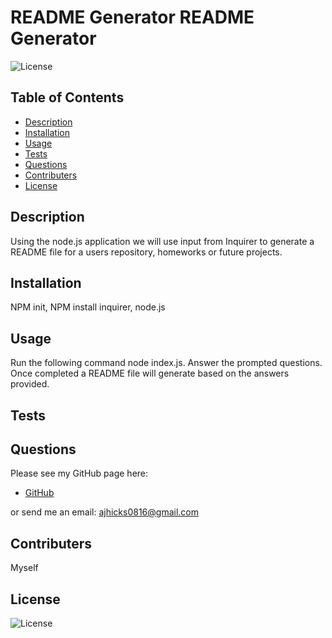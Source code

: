 # README Generator README Generator
  ![License](https://img.shields.io/badge/License-MIT-red)

  ## Table of Contents
  * [Description](#description)
  * [Installation](#installation)
  * [Usage](#usage)
  * [Tests](#tests)
  * [Questions](#username)
  * [Contributers](#contributers)
  * [License](#license)

  ## Description
  Using the node.js application we will use input from Inquirer to generate a README file for a users repository, homeworks or future projects.
  
  ## Installation
  NPM init, NPM install inquirer, node.js
  
  ## Usage
  Run the following command node index.js. Answer the prompted questions. Once completed a README file will generate based on the answers provided.
  
  ## Tests
  
  
  ## Questions
  Please see my GitHub page here:
  - [GitHub](https://github.com/ayejayhicks)

  or send me an email: ajhicks0816@gmail.com

  ## Contributers
  Myself
 
  
  ## License
  ![License](https://img.shields.io/badge/License-MIT-red)
